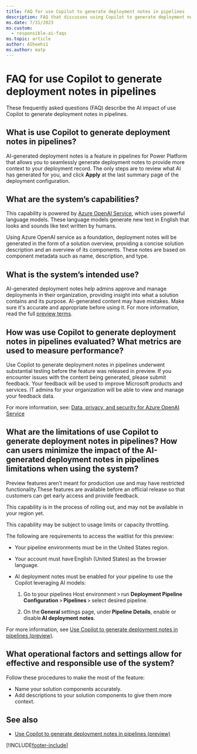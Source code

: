 ```yaml
---
title: FAQ for use Copilot to generate deployment notes in pipelines
description: FAQ that discusses using Copilot to generate deployment notes in pipelines and the key considerations for making use of this technology responsibly.
ms.date: 7/31/2023
ms.custom: 
  - responsible-ai-faqs
ms.topic: article
author: ASheehi1
ms.author: matp
---
```


# FAQ for use Copilot to generate deployment notes in pipelines

These frequently asked questions (FAQ) describe the AI impact of use Copilot to generate deployment notes in pipelines.

## What is use Copilot to generate deployment notes in pipelines? 

AI-generated deployment notes is a feature in pipelines for Power Platform that allows you to seamlessly generate deployment notes to provide more context to your deployment record. The only steps are to review what AI has generated for you, and click **Apply** at the last summary page of the deployment configuration.
 
## What are the system’s capabilities? 

This capability is powered by [Azure OpenAI Service](/azure/cognitive-services/openai/overview), which uses powerful language models. These language models generate new text in English that looks and sounds like text written by humans.  

Using Azure OpenAI service as a foundation, deployment notes will be generated in the form of a solution overview, providing a concise solution description and an overview of its components. These notes are based on component metadata such as name, description, and type.

## What is the system’s intended use? 

AI-generated deployment notes help admins approve and manage deployments in their organization, providing insight into what a solution contains and its purpose. AI-generated content may have mistakes. Make sure it's accurate and appropriate before using it. For more information, read the full [preview terms](https://powerplatform.microsoft.com/en-us/legaldocs/supp-powerplatform-preview).


## How was use Copilot to generate deployment notes in pipelines evaluated? What metrics are used to measure performance? 

Use Copilot to generate deployment notes in pipelines underwent substantial testing before the feature was released in preview. If you encounter issues with the content being generated, please submit feedback. Your feedback will be used to improve Microsoft products and services. IT admins for your organization will be able to view and manage your feedback data. 

For more information, see: [Data, privacy, and security for Azure OpenAI Service](/legal/cognitive-services/openai/data-privacy)

## What are the limitations of use Copilot to generate deployment notes in pipelines? How can users minimize the impact of the AI-generated deployment notes in pipelines limitations when using the system? 

Preview features aren’t meant for production use and may have restricted functionality.These features are available before an official release so that customers can get early access and provide feedback. 

This capability is in the process of rolling out, and may not be available in your region yet. 

This capability may be subject to usage limits or capacity throttling. 

The following are requirements to access the waitlist for this preview: 

- Your pipeline environments must be in the United States region. 

- Your account must have English (United States) as the browser language.

- AI deployment notes must be enabled for your pipeline to use the Copilot leveraging AI models: 

    1. Go to your pipelines Host environment > run **Deployment Pipeline Configuration** > **Pipelines** > select desired pipeline. 

    3. On the **General** settings page, under **Pipeline Details**, enable or disable **AI deployment notes**. 

For more information, see [Use Copilot to generate deployment notes in pipelines (preview)](copilot-deployment-notes-pipelines.md). 

## What operational factors and settings allow for effective and responsible use of the system? 

Follow these procedures to make the most of the feature: 

- Name your solution components accurately.
- Add descriptions to your solution components to give them more context.

## See also 
- [Use Copilot to generate deployment notes in pipelines (preview)](copilot-deployment-notes-pipelines.md)

 
[!INCLUDE[footer-include](../../includes/footer-banner.md)]
